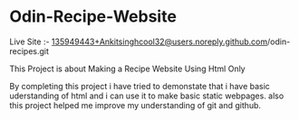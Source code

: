 # Odin-Recipe-Website

Live Site :- 135949443+Ankitsinghcool32@users.noreply.github.com/odin-recipes.git

This Project is about Making a Recipe Website Using Html Only

By completing this project i have tried to demonstate that i have basic 
uderstanding of html and i can use it to make basic static webpages.
also this project helped me improve my understanding of git and github.

